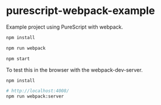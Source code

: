 # purescript-webpack-example

Example project using PureScript with webpack.

```bash
npm install

npm run webpack

npm start
```

To test this in the browser with the webpack-dev-server.

```bash
npm install

# http://localhost:4008/
npm run webpack:server
```
